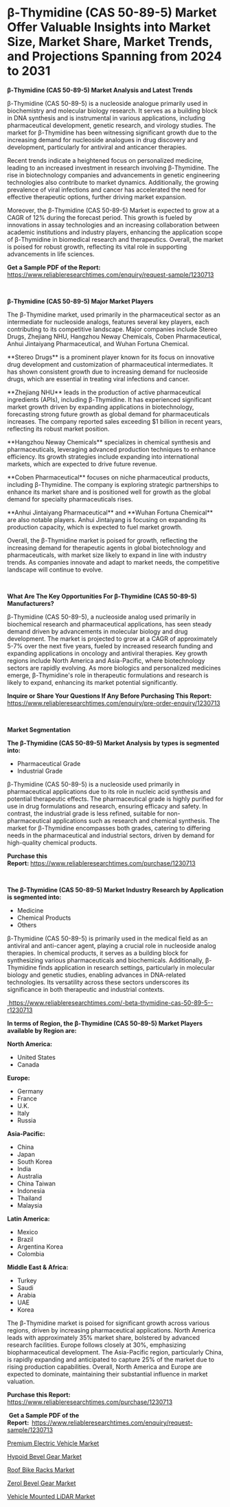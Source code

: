 <p><h1>β-Thymidine (CAS 50-89-5) Market Offer Valuable Insights into Market Size, Market Share, Market Trends, and Projections Spanning from 2024 to 2031</h1></p><p><strong>β-Thymidine (CAS 50-89-5) Market Analysis and Latest Trends</strong></p>
<p><p>β-Thymidine (CAS 50-89-5) is a nucleoside analogue primarily used in biochemistry and molecular biology research. It serves as a building block in DNA synthesis and is instrumental in various applications, including pharmaceutical development, genetic research, and virology studies. The market for β-Thymidine has been witnessing significant growth due to the increasing demand for nucleoside analogues in drug discovery and development, particularly for antiviral and anticancer therapies.</p><p>Recent trends indicate a heightened focus on personalized medicine, leading to an increased investment in research involving β-Thymidine. The rise in biotechnology companies and advancements in genetic engineering technologies also contribute to market dynamics. Additionally, the growing prevalence of viral infections and cancer has accelerated the need for effective therapeutic options, further driving market expansion.</p><p>Moreover, the β-Thymidine (CAS 50-89-5) Market is expected to grow at a CAGR of 12% during the forecast period. This growth is fueled by innovations in assay technologies and an increasing collaboration between academic institutions and industry players, enhancing the application scope of β-Thymidine in biomedical research and therapeutics. Overall, the market is poised for robust growth, reflecting its vital role in supporting advancements in life sciences.</p></p>
<p><strong>Get a Sample PDF of the Report:&nbsp;</strong> <a href="https://www.reliableresearchtimes.com/enquiry/request-sample/1230713?utm_campaign=1740&utm_medium=2&utm_source=Github&utm_content=ia&utm_term=15102024&utm_id=b-thymidine-cas-50-89-5">https://www.reliableresearchtimes.com/enquiry/request-sample/1230713</a></p>
<p>&nbsp;</p>
<p><strong>β-Thymidine (CAS 50-89-5) Major Market Players</strong></p>
<p><p>The β-Thymidine market, used primarily in the pharmaceutical sector as an intermediate for nucleoside analogs, features several key players, each contributing to its competitive landscape. Major companies include Stereo Drugs, Zhejiang NHU, Hangzhou Neway Chemicals, Coben Pharmaceutical, Anhui Jintaiyang Pharmaceutical, and Wuhan Fortuna Chemical.</p><p>**Stereo Drugs** is a prominent player known for its focus on innovative drug development and customization of pharmaceutical intermediates. It has shown consistent growth due to increasing demand for nucleoside drugs, which are essential in treating viral infections and cancer. </p><p>**Zhejiang NHU** leads in the production of active pharmaceutical ingredients (APIs), including β-Thymidine. It has experienced significant market growth driven by expanding applications in biotechnology, forecasting strong future growth as global demand for pharmaceuticals increases. The company reported sales exceeding $1 billion in recent years, reflecting its robust market position.</p><p>**Hangzhou Neway Chemicals** specializes in chemical synthesis and pharmaceuticals, leveraging advanced production techniques to enhance efficiency. Its growth strategies include expanding into international markets, which are expected to drive future revenue.</p><p>**Coben Pharmaceutical** focuses on niche pharmaceutical products, including β-Thymidine. The company is exploring strategic partnerships to enhance its market share and is positioned well for growth as the global demand for specialty pharmaceuticals rises.</p><p>**Anhui Jintaiyang Pharmaceutical** and **Wuhan Fortuna Chemical** are also notable players. Anhui Jintaiyang is focusing on expanding its production capacity, which is expected to fuel market growth.</p><p>Overall, the β-Thymidine market is poised for growth, reflecting the increasing demand for therapeutic agents in global biotechnology and pharmaceuticals, with market size likely to expand in line with industry trends. As companies innovate and adapt to market needs, the competitive landscape will continue to evolve.</p></p>
<p>&nbsp;</p>
<p><strong>What Are The Key Opportunities For β-Thymidine (CAS 50-89-5) Manufacturers?</strong></p>
<p><p>β-Thymidine (CAS 50-89-5), a nucleoside analog used primarily in biochemical research and pharmaceutical applications, has seen steady demand driven by advancements in molecular biology and drug development. The market is projected to grow at a CAGR of approximately 5-7% over the next five years, fueled by increased research funding and expanding applications in oncology and antiviral therapies. Key growth regions include North America and Asia-Pacific, where biotechnology sectors are rapidly evolving. As more biologics and personalized medicines emerge, β-Thymidine's role in therapeutic formulations and research is likely to expand, enhancing its market potential significantly.</p></p>
<p><strong>Inquire or Share Your Questions If Any Before Purchasing This Report:</strong> <a href="https://www.reliableresearchtimes.com/enquiry/pre-order-enquiry/1230713?utm_campaign=1740&utm_medium=2&utm_source=Github&utm_content=ia&utm_term=15102024&utm_id=b-thymidine-cas-50-89-5">https://www.reliableresearchtimes.com/enquiry/pre-order-enquiry/1230713</a></p>
<p>&nbsp;</p>
<p><strong>Market Segmentation</strong></p>
<p><strong>The β-Thymidine (CAS 50-89-5) Market Analysis by types is segmented into:</strong></p>
<p><ul><li>Pharmaceutical Grade</li><li>Industrial Grade</li></ul></p>
<p><p>β-Thymidine (CAS 50-89-5) is a nucleoside used primarily in pharmaceutical applications due to its role in nucleic acid synthesis and potential therapeutic effects. The pharmaceutical grade is highly purified for use in drug formulations and research, ensuring efficacy and safety. In contrast, the industrial grade is less refined, suitable for non-pharmaceutical applications such as research and chemical synthesis. The market for β-Thymidine encompasses both grades, catering to differing needs in the pharmaceutical and industrial sectors, driven by demand for high-quality chemical products.</p></p>
<p><strong>Purchase this Report:&nbsp;</strong><a href="https://www.reliableresearchtimes.com/purchase/1230713?utm_campaign=1740&utm_medium=2&utm_source=Github&utm_content=ia&utm_term=15102024&utm_id=b-thymidine-cas-50-89-5">https://www.reliableresearchtimes.com/purchase/1230713</a></p>
<p>&nbsp;</p>
<p><strong>The β-Thymidine (CAS 50-89-5) Market Industry Research by Application is segmented into:</strong></p>
<p><ul><li>Medicine</li><li>Chemical Products</li><li>Others</li></ul></p>
<p><p>β-Thymidine (CAS 50-89-5) is primarily used in the medical field as an antiviral and anti-cancer agent, playing a crucial role in nucleoside analog therapies. In chemical products, it serves as a building block for synthesizing various pharmaceuticals and biochemicals. Additionally, β-Thymidine finds application in research settings, particularly in molecular biology and genetic studies, enabling advances in DNA-related technologies. Its versatility across these sectors underscores its significance in both therapeutic and industrial contexts.</p></p>
<p><a href="https://www.reliableresearchtimes.com/-beta-thymidine-cas-50-89-5--r1230713?utm_campaign=1740&utm_medium=2&utm_source=Github&utm_content=ia&utm_term=15102024&utm_id=b-thymidine-cas-50-89-5">&nbsp;https://www.reliableresearchtimes.com/-beta-thymidine-cas-50-89-5--r1230713</a></p>
<p><strong>In terms of Region, the β-Thymidine (CAS 50-89-5) Market Players available by Region are:</strong></p>
<p>
    <p> <strong> North America: </strong>
        <ul>
            <li>United States</li>
            <li>Canada</li>
        </ul>
        </p> 
    <p> <strong> Europe: </strong>
        <ul>
            <li>Germany</li>
            <li>France</li>
            <li>U.K.</li>
            <li>Italy</li>
            <li>Russia</li>
        </ul>
        </p> 
    <p> <strong> Asia-Pacific: </strong>
        <ul>
            <li>China</li>
            <li>Japan</li>
            <li>South Korea</li>
            <li>India</li>
            <li>Australia</li>
            <li>China Taiwan</li>
            <li>Indonesia</li>
            <li>Thailand</li>
            <li>Malaysia</li>
        </ul>
        </p> 
    <p> <strong> Latin America: </strong>
        <ul>
            <li>Mexico</li>
            <li>Brazil</li>
            <li>Argentina Korea</li>
            <li>Colombia</li>
        </ul>
        </p> 
    <p> <strong> Middle East & Africa: </strong>
        <ul>
            <li>Turkey</li>
            <li>Saudi</li>
            <li>Arabia</li>
            <li>UAE</li>
            <li>Korea</li>
        </ul>
    </p>
    </p>
<p><p>The β-Thymidine market is poised for significant growth across various regions, driven by increasing pharmaceutical applications. North America leads with approximately 35% market share, bolstered by advanced research facilities. Europe follows closely at 30%, emphasizing biopharmaceutical development. The Asia-Pacific region, particularly China, is rapidly expanding and anticipated to capture 25% of the market due to rising production capabilities. Overall, North America and Europe are expected to dominate, maintaining their substantial influence in market valuation.</p></p>
<p><strong>Purchase this Report: </strong><a href="https://www.reliableresearchtimes.com/purchase/1230713?utm_campaign=1740&utm_medium=2&utm_source=Github&utm_content=ia&utm_term=15102024&utm_id=b-thymidine-cas-50-89-5">https://www.reliableresearchtimes.com/purchase/1230713</a></p>
<p>&nbsp;<strong>Get a Sample PDF of the Report:&nbsp;&nbsp;</strong><a href="https://www.reliableresearchtimes.com/enquiry/request-sample/1230713?utm_campaign=1740&utm_medium=2&utm_source=Github&utm_content=ia&utm_term=15102024&utm_id=b-thymidine-cas-50-89-5">https://www.reliableresearchtimes.com/enquiry/request-sample/1230713</a></p>
<p><strong></strong></p>
<p><p><a href="https://www.linkedin.com/pulse/premium-electric-vehicle-market-industry-landscape-growth-trajectories-l42uf?utm_campaign=1740&utm_medium=2&utm_source=Github&utm_content=ia&utm_term=15102024&utm_id=b-thymidine-cas-50-89-5">Premium Electric Vehicle Market</a></p><p><a href="https://www.linkedin.com/pulse/hypoid-bevel-gear-market-pulse-48-expansion-blueprint-2024-2031-dgktf?utm_campaign=1740&utm_medium=2&utm_source=Github&utm_content=ia&utm_term=15102024&utm_id=b-thymidine-cas-50-89-5">Hypoid Bevel Gear Market</a></p><p><a href="https://www.linkedin.com/pulse/roof-bike-racks-market-research-report-forecast-growth-prospects-ue7zf?utm_campaign=1740&utm_medium=2&utm_source=Github&utm_content=ia&utm_term=15102024&utm_id=b-thymidine-cas-50-89-5">Roof Bike Racks Market</a></p><p><a href="https://www.linkedin.com/pulse/market-leaders-laggards-global-zerol-bevel-gear-trends-forecast-ug1tf?utm_campaign=1740&utm_medium=2&utm_source=Github&utm_content=ia&utm_term=15102024&utm_id=b-thymidine-cas-50-89-5">Zerol Bevel Gear Market</a></p><p><a href="https://www.linkedin.com/pulse/global-vehicle-mounted-lidar-market-share-growth-opportunities-qao9f?utm_campaign=1740&utm_medium=2&utm_source=Github&utm_content=ia&utm_term=15102024&utm_id=b-thymidine-cas-50-89-5">Vehicle Mounted LiDAR Market</a></p></p>